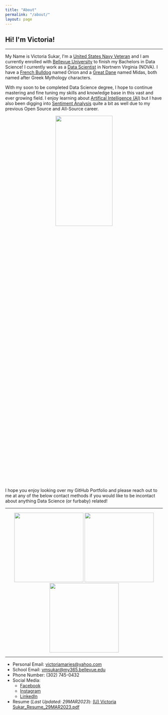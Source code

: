 ```yaml
---
title: "About"
permalink: "/about/"
layout: page
---
```


## Hi! I'm Victoria! 

-----
My Name is Victoria Sukar, I'm a [United States Navy Veteran](https://www.navy.mil/) and I am currently enrolled with [Bellevue University](https://www.bellevue.edu/) to finish my Bachelors in Data Science! I currently work as a [Data Scientist](https://en.wikipedia.org/wiki/Data_science) in Nortnern Virginia (NOVA). I have a [French Bulldog](https://en.wikipedia.org/wiki/French_Bulldog) named Orion and a [Great Dane](https://en.wikipedia.org/wiki/Great_Dane) named Midas, both named after Greek Mythology characters. 

With my soon to be completed Data Science degree, I hope to continue mastering and fine tuning my skills and knowledge base in this vast and ever growing field. I enjoy learning about [Artifical Intelligence (AI)](https://www.mygreatlearning.com/blog/difference-data-science-machine-learning-ai/) but I have also been digging into [Sentiment Analysis](https://towardsdatascience.com/sentiment-analysis-concept-analysis-and-applications-6c94d6f58c17) quite a bit as well due to my previous Open Source and All-Source career. 


<p align="center">
        <img width="60%" height="30%" src="https://user-images.githubusercontent.com/104641160/228518844-58fb3de2-8da9-474e-adb4-1068a1bc0d55.jpg">
</p>

I hope you enjoy looking over my GitHub Portfolio and please reach out to me at any of the below contact methods if you would like to be incontact about anything Data Science (or furbaby) related! 

----

<p align="center">
        <img width="221" height="221" src="https://user-images.githubusercontent.com/104641160/228536407-4afcf919-6ae3-406a-8af6-0e184f650670.png">
    <img width="221" height="221" src="https://user-images.githubusercontent.com/104641160/228536409-5106a012-90e6-4c1c-954a-286a3afa1e7a.png">
    <img width="221" height="221" src="![dean-s-list-winter-2022](https://github.com/victoriamaries/victoriamaries.github.io/assets/104641160/f06c0499-d6f1-40de-b6a2-e3730c5d4150)
">
</p>

----

* Personal Email: victoriamaries@yahoo.com
* School Email: vmsukar@my365.bellevue.edu
* Phone Number: (302) 745-0432
* Social Media: 
    - [Facebook](https://www.facebook.com/VictoriaMarieSukar)
    - [Instagram](https://www.instagram.com/veemarie.powerbuilder/)
    - [LinkedIn](https://www.linkedin.com/in/victoria-sukar-266b3a51/)
* Resume (_Last Updated: 29MAR2023_): [(U) Victoria Sukar_Resume_29MAR2023.pdf](https://github.com/victoriamaries/victoriamaries.github.io/files/11100477/U.Victoria.Sukar_Resume_29MAR2023.pdf)
